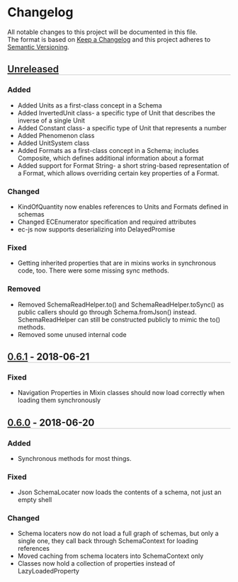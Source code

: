 # Changelog
All notable changes to this project will be documented in this file.  
The format is based on [Keep a Changelog](http://keepachangelog.com/en/1.0.0/)
and this project adheres to [Semantic Versioning](http://semver.org/spec/v2.0.0.html).

## [Unreleased]
### Added
- Added Units as a first-class concept in a Schema
- Added InvertedUnit class- a specific type of Unit that describes the inverse of a single Unit
- Added Constant class- a specific type of Unit that represents a number
- Added Phenomenon class
- Added UnitSystem class
- Added Formats as a first-class concept in a Schema; includes Composite, which defines additional information about a format
- Added support for Format String- a short string-based representation of a Format, which allows overriding certain key properties of a Format.

### Changed
- KindOfQuantity now enables references to Units and Formats defined in schemas
- Changed ECEnumerator specification and required attributes
- ec-js now supports deserializing into DelayedPromise

### Fixed
- Getting inherited properties that are in mixins works in synchronous code, too. There were some missing sync methods.

### Removed
- Removed SchemaReadHelper.to() and SchemaReadHelper.toSync() as public callers should go through Schema.fromJson() instead. SchemaReadHelper can still be constructed publicly to mimic the to() methods.
- Removed some unused internal code

## [0.6.1]  -  2018-06-21
### Fixed

- Navigation Properties in Mixin classes should now load correctly when loading them synchronously

## [0.6.0]  -  2018-06-20
### Added
- Synchronous methods for most things.

### Fixed
- Json SchemaLocater now loads the contents of a schema, not just an empty shell

### Changed
- Schema locaters now do not load a full graph of schemas, but only a single one, they call back through SchemaContext for loading references
- Moved caching from schema locaters into SchemaContext only
- Classes now hold a collection of properties instead of LazyLoadedProperty

[Unreleased]: https://tfs.bentley.com/tfs/ProductLine/Platform%20Technology/ECSchema%20Editor/_git/ec-js/branches?_a=commits&baseVersion=GT0.6.1&targetVersion=GBmaster
[0.6.1]: https://tfs.bentley.com/tfs/ProductLine/Platform%20Technology/ECSchema%20Editor/_git/ec-js/branches?_a=commits&baseVersion=GT0.6.0&targetVersion=GT0.6.1
[0.6.0]: https://tfs.bentley.com/tfs/ProductLine/Platform%20Technology/ECSchema%20Editor/_git/ec-js/branches?_a=commits&baseVersion=GT0.5.3&targetVersion=GT0.6.0
[0.5.3]: https://tfs.bentley.com/tfs/ProductLine/Platform%20Technology/ECSchema%20Editor/_git/ec-js/branches?_a=commits&baseVersion=GT0.5.2&targetVersion=GT0.5.3
[0.5.2]: https://tfs.bentley.com/tfs/ProductLine/Platform%20Technology/ECSchema%20Editor/_git/ec-js/branches?_a=commits&baseVersion=GT0.5.1&targetVersion=GT0.5.2
[0.5.1]: https://tfs.bentley.com/tfs/ProductLine/Platform%20Technology/ECSchema%20Editor/_git/ec-js/branches?_a=commits&baseVersion=GT0.5.0&targetVersion=GT0.5.1
[0.5.0]: https://tfs.bentley.com/tfs/ProductLine/Platform%20Technology/ECSchema%20Editor/_git/ec-js/branches?_a=commits&baseVersion=GT0.0.1&targetVersion=GT0.5.0

<!-- This is a slightly better formatting in the VSCode markdown preview: -->
<style>
  h2 > a { font-weight: 600; }
  h2::after { content:''; display: block; border-bottom: 1px solid currentColor; opacity: .25 }
</style>
